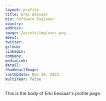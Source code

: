 ```yaml
---
layout: profile
title: Erki Eessaar
bio: Software Engineer
country: 
address: 
image: /assets/img/user.png
about: 
twitter: 
github: 
linkedin: 
company: 
mediaLink:
detail: 
thumbnailImage:
lastUpdate: Nov 20, 2023
multiYear: false
---
```


This is the body of Erki Eessaar's profile page.
